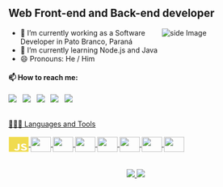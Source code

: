 ## Web Front-end and Back-end developer  
<!-- ![](https://komarev.com/ghpvc/?username=danyeljornooki&label=Profile%20Visits&color=blue&style=for-the-badge) -->
<img src="https://github.com/danyeljornooki/danyeljornooki/blob/master/assets/life_balance.gif" alt="side Image" align="right" width="200" height="auto" />

  - 🔭 I’m currently working as a Software Developer in Pato Branco, Paraná
  - 🌱 I’m currently learning Node.js and Java
  - 😄 Pronouns: He / Him

#### 📫 How to reach me:
  
  [<img src="https://upload.wikimedia.org/wikipedia/commons/8/83/Steam_icon_logo.svg" width="3.5%"/>](https://steamcommunity.com/id/DroidNoya/) &nbsp; [<img src="https://img.icons8.com/color/48/000000/twitter.png" width="3.5%"/>](https://twitter.com/jornooki_danyel)  &nbsp; [<img src="https://img.icons8.com/color/48/000000/linkedin.png" width="3.5%"/>](https://www.linkedin.com/in/danyel-jornooki-4218b3249/)  &nbsp; [<img src="https://img.icons8.com/fluent/48/000000/instagram-new.png" width="3.5%"/>](https://www.instagram.com/jorororki/)  &nbsp; <a href="mailto:danyeljornooki@hotmail.com"> <img src="https://img.icons8.com/fluent/48/000000/gmail.png" width="3.5%"/>
  
<div style="display:inline_block"><br>
  👨🏻‍💻 Languages and Tools <br><br>
  <img align="center" height="30" width="40" src="https://raw.githubusercontent.com/devicons/devicon/master/icons/javascript/javascript-plain.svg">
  <img align="center" height="30" width="40" src="https://cdn.jsdelivr.net/gh/devicons/devicon/icons/html5/html5-original.svg" />
  <img align="center" height="30" width="40" src="https://cdn.jsdelivr.net/gh/devicons/devicon/icons/php/php-plain.svg" />
  <img align="center" height="30" width="40" src="https://cdn.jsdelivr.net/gh/devicons/devicon/icons/css3/css3-plain.svg" />
  <img align="center" height="30" width="40" src="https://cdn.jsdelivr.net/gh/devicons/devicon/icons/flutter/flutter-original.svg" />
  <img align="center" height="30" width="40" src="https://cdn.jsdelivr.net/gh/devicons/devicon/icons/python/python-original.svg" />
  <img align="center" height="30" width="40" src="https://cdn.jsdelivr.net/gh/devicons/devicon/icons/git/git-original.svg" />
  <img align="center" height="30" width="40" src="https://cdn.jsdelivr.net/gh/devicons/devicon/icons/postgresql/postgresql-original.svg" />
</div>
  <br><br>
   <div align="center" >
      <a href="https://github.com/danyeljornooki" >
        <img  height="160em" src="https://github-readme-stats.vercel.app/api?username=danyeljornooki&show_icons=true&theme=github_dark&include_all_commits=true&count_private=true"/>
        <img height="160em" src="https://github-readme-stats.vercel.app/api/top-langs/?username=danyeljornooki&layout=compact&langs_count=7&theme=github_dark"/>
    </a>
  </div>
</div>

